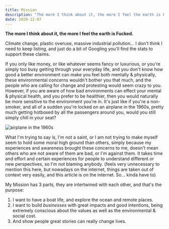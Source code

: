 ```yaml
---
title: Mission
description: "The more I think about it, the more I feel the earth is Fucked."
date: 2020-12-07
---
```


**The more I think about it, the more I feel the earth is Fucked.**

Climate change, plastic overuse, massive industrial pollution... I don't think I need to keep listing, and just do a bit of Googling you'll find the stats to support these claims.

If you only like money, or like whatever seems fancy or luxurious, or you're simply too busy getting through your everyday life, and you don't know how good a better environment can make you feel both mentally & physically, these environmental concerns wouldn't bother you that much, and the people who are calling for change and protesting would seem crazy to you. However, if you are aware of how bad environments can effect your mental & physical health, and you prefer to be healthier, then you would naturally be more sensitive to the environment you're in. It's just like if you're a non-smoker, and all of a sudden you're locked on an airplane in the 1960s, pretty much getting hotboxed by all the passengers around you, would you still simply chill in your seat?

![airplane in the 1960s](https://user-images.githubusercontent.com/9758779/101443538-9f73be00-3958-11eb-888e-9336762008e4.png)

What I'm trying to say is, I'm not a saint, or I am not trying to make myself seem to hold some moral high ground than others, simply because my experiences and awareness brought these concerns to me, doesn't mean others who are not aware of them are bad, or I'm against them. It takes time and effort and certain experiences for people to understand different or new perspectives, so I'm not blaming anybody. (feels very unnecessary to mention this here, but nowadays on the internet, things are taken out of context very easily, and this article is on the internet. So... kinda have to)

My Mission has 3 parts, they are intertwined with each other, and that's the purpose:

1. I want to have a boat life, and explore the ocean and remote places.
2. I want to build *businesses* with great impacts and good intentions, being extremely conscious about the values as well as the environmental & social cost.
3. And show people great stories can really change lives.
